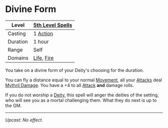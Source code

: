# Divine Form

| Level    | [5th Level Spells](5th%20Level%20Spells.md)                                        |
| -------- | ---------------------------------------------------------------------------------- |
| Casting  | 1 [Action](../../../../Game%20Procedures/Core%20Procedures/Action.md)                                |
| Duration | 1 hour                                                                             |
| Range    | Self                                                                               |
| Domains  | [Life](../../Spell%20Domains/Life.md), [Fire](../../Spell%20Domains/Fire.md) |

You take on a divine form of your Deity's choosing for the duration.

You can fly a distance equal to your normal [Movement](../../../../Game%20Procedures/Combat/Movement.md), all your [Attacks](../../../../Game%20Procedures/Combat/Attack.md) deal [Mythril Damage](../../../../Game%20Procedures/Combat/Damage%20Types/Mythril%20Damage.md). You have a +4 to all [Attack](../../../../Game%20Procedures/Combat/Attack.md) **and** damage rolls.

If you do not worship a [Deity](../../../../Resources%20for%20GMs/Deities/Deities.md), this spell will anger the deities of the setting, who will see you as a mortal challenging them. What they do next is up to the GM.

---
*Upcast: No effect.*
